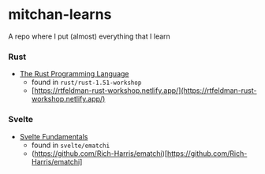 # mitchan-learns

A repo where I put (almost) everything that I learn

### Rust

- [The Rust Programming Language](https://frontendmasters.com/courses/rust/)
  - found in `rust/rust-1.51-workshop`
  - [https://rtfeldman-rust-workshop.netlify.app/](https://rtfeldman-rust-workshop.netlify.app/)

### Svelte

- [Svelte Fundamentals](https://frontendmasters.com/courses/svelte-v2/)
  - found in `svelte/ematchi`
  - (https://github.com/Rich-Harris/ematchi)[https://github.com/Rich-Harris/ematchi]
